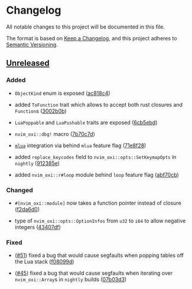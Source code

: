 # Changelog

All notable changes to this project will be documented in this file.

The format is based on [Keep a
Changelog](https://keepachangelog.com/en/1.0.0/), and this project adheres to
[Semantic Versioning](https://semver.org/spec/v2.0.0.html).

## [Unreleased]

### Added

- `ObjectKind` enum is exposed
  ([ac818c4](https://github.com/noib3/nvim-oxi/commit/ac818c46b897bd73e1340ea15a641f858259a22b))

- added `ToFunction` trait which allows to accept both rust closures and
  `Function`s ([3002b0b](https://github.com/noib3/nvim-oxi/commit/3002b0bf37c1107567f0eaf0b1d5b2bb10124a08))

- `LuaPoppable` and `LuaPushable` traits are exposed
  ([6cb5ebd](https://github.com/noib3/nvim-oxi/commit/6cb5ebdfce7f61350985a9a5683cfd6fc4dcb9b6))

- `nvim_oxi::dbg!` macro
  ([7b70c7d](https://github.com/noib3/nvim-oxi/commit/7b70c7dec325c47b8b01d9bb0e0712f0caeb92b2))

- [`mlua`](https://github.com/khvzak/mlua) integration via behind `mlua`
  feature flag
  ([71e8f28](https://github.com/noib3/nvim-oxi/commit/71e8f28ad6abdd6a4ac541ceff200a1b88b1981b))

- added `replace_keycodes` field to `nvim_oxi::opts::SetKeymapOpts` in
  `nightly` ([912385e](https://github.com/noib3/nvim-oxi/commit/912385e776a28407605a729e36d2e9ecef6fe6f8))

- added `nvim_oxi::r#loop` module behind `loop` feature flag
  ([abf70cb](https://github.com/noib3/nvim-oxi/commit/abf70cbf2f5df2e4450f7578daf9008ec2548bd0))

### Changed

- `#[nvim_oxi::module]` now takes a function pointer instead of closure
  ([f2da6d0](https://github.com/noib3/nvim-oxi/commit/f2da6d01d1b4bae7c66e3378e77bfe755e71600f))

- type of `nvim_oxi::opts::OptionInfos` from `u32` to `i64` to allow negative
  integers ([43407df](https://github.com/noib3/nvim-oxi/commit/43407dffaebb916379be25e5c68d872235368c3c))

### Fixed

- ([#51](https://github.com/noib3/nvim-oxi/issues/51)) fixed a bug that would
  cause segfaults when popping tables off the Lua stack
  ([f08099d](https://github.com/noib3/nvim-oxi/commit/f08099d689a9af5b406965e6b17fa4d07693bce1))

- ([#45](https://github.com/noib3/nvim-oxi/issues/45)) fixed a bug that would
  cause segfaults when iterating over `nvim_oxi::Array`s in `nightly` builds
  ([07b03d3](https://github.com/noib3/nvim-oxi/commit/07b03d3fb6d46862111c865779d053bad5bce0d0))

[unreleased]: https://github.com/noib3/nvim-oxi/compare/v0.1.3...HEAD
